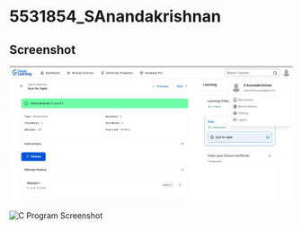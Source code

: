 # 5531854_SAnandakrishnan

## Screenshot

![Quiz Screenshot](GreatLearning_Quiz.png)

![C Program Screenshot](c_program.png)
